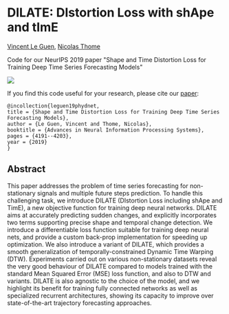 # DILATE: DIstortion Loss with shApe and tImE
[Vincent Le Guen](https://www.linkedin.com/in/vincentleguen/),  [Nicolas Thome](http://cedric.cnam.fr/~thomen/)

Code for our NeurIPS 2019 paper "Shape and Time Distortion Loss for Training Deep Time Series Forecasting Models"

![](https://github.com/vincent-leguen/DILATE/blob/master/fig2.png)

If you find this code useful for your research, please cite our [paper](https://papers.nips.cc/paper/8672-shape-and-time-distortion-loss-for-training-deep-time-series-forecasting-models):

```
@incollection{leguen19phydnet,
title = {Shape and Time Distortion Loss for Training Deep Time Series Forecasting Models},
author = {Le Guen, Vincent and Thome, Nicolas},
booktitle = {Advances in Neural Information Processing Systems},
pages = {4191--4203},
year = {2019}
}
```

## Abstract
This paper addresses the problem of time series forecasting for non-stationary signals and multiple future steps prediction. To handle this challenging task, we introduce DILATE (DIstortion Loss including shApe and TimE), a new objective function for training deep neural networks. DILATE aims at accurately predicting sudden changes, and explicitly incorporates two terms supporting precise shape and temporal change detection. We introduce a differentiable loss function suitable for training deep neural nets, and provide a custom back-prop implementation for speeding up optimization. We also introduce a variant of DILATE, which provides a smooth generalization of temporally-constrained Dynamic Time Warping (DTW). Experiments carried out on various non-stationary datasets reveal the very good behaviour of DILATE compared to models trained with the standard Mean Squared Error (MSE) loss function, and also to DTW and variants. DILATE is also agnostic to the choice of the model, and we highlight its benefit for training fully connected networks as well as specialized recurrent architectures, showing its capacity to improve over state-of-the-art trajectory forecasting approaches.
